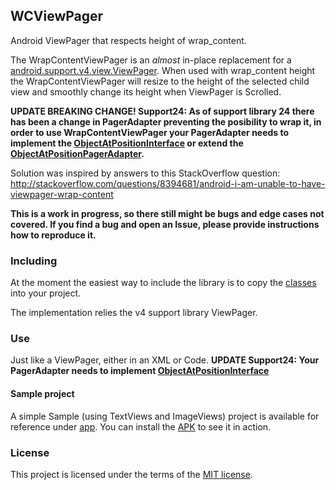 ## WCViewPager
Android ViewPager that respects height of wrap_content. 

The WrapContentViewPager is an *almost* in-place replacement for a [android.support.v4.view.ViewPager](http://developer.android.com/reference/android/support/v4/view/ViewPager.html).
When used with wrap_content height the WrapContentViewPager will resize to the height of the selected child view and smoothly change its height when ViewPager is Scrolled.

**UPDATE BREAKING CHANGE! Support24: As of support library 24 there has been a change in PagerAdapter preventing the posibility to wrap it, in order to use WrapContentViewPager your PagerAdapter needs to implement the [ObjectAtPositionInterface](https://github.com/rnevet/WCViewPager/blob/master/wcviewpager/src/main/java/nevet/me/wcviewpager/ObjectAtPositionInterface.java) or extend the [ObjectAtPositionPagerAdapter](https://github.com/rnevet/WCViewPager/blob/master/wcviewpager/src/main/java/nevet/me/wcviewpager/ObjectAtPositionPagerAdapter.java).**

Solution was inspired by answers to this StackOverflow question: http://stackoverflow.com/questions/8394681/android-i-am-unable-to-have-viewpager-wrap-content

**This is a work in progress, so there still might be bugs and edge cases not covered.
If you find a bug and open an Issue, please provide instructions how to reproduce it.**

### Including
At the moment the easiest way to include the library is to copy the [classes](https://github.com/rnevet/WCViewPager/blob/master/wcviewpager/src/main/java/nevet/me/wcviewpager) into your project.

The implementation relies the v4 support library ViewPager.

### Use
Just like a ViewPager, either in an XML or Code.
**UPDATE Support24:
Your PagerAdapter needs to implement [ObjectAtPositionInterface](https://github.com/rnevet/WCViewPager/blob/master/wcviewpager/src/main/java/nevet/me/wcviewpager/ObjectAtPositionInterface.java)**

#### Sample project
A simple Sample (using TextViews and ImageViews) project is available for reference under [app](https://github.com/rnevet/WCViewPager/tree/master/app).
You can install the [APK](https://github.com/rnevet/WCViewPager/blob/master/app/wcviewpager-sample.apk?raw=true) to see it in action. 

### License
This project is licensed under the terms of the [MIT license](https://github.com/rnevet/WCViewPager/blob/master/LICENSE).
